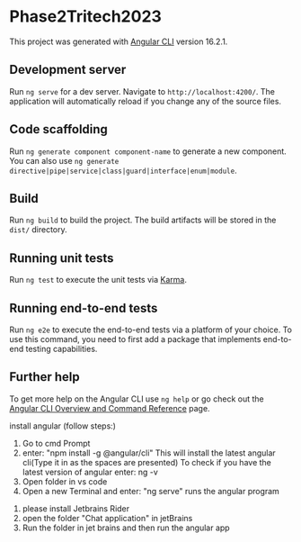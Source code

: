 # Phase2Tritech2023

This project was generated with [Angular CLI](https://github.com/angular/angular-cli) version 16.2.1.

## Development server

Run `ng serve` for a dev server. Navigate to `http://localhost:4200/`. The application will automatically reload if you change any of the source files.

## Code scaffolding

Run `ng generate component component-name` to generate a new component. You can also use `ng generate directive|pipe|service|class|guard|interface|enum|module`.

## Build

Run `ng build` to build the project. The build artifacts will be stored in the `dist/` directory.

## Running unit tests

Run `ng test` to execute the unit tests via [Karma](https://karma-runner.github.io).

## Running end-to-end tests

Run `ng e2e` to execute the end-to-end tests via a platform of your choice. To use this command, you need to first add a package that implements end-to-end testing capabilities.

## Further help

To get more help on the Angular CLI use `ng help` or go check out the [Angular CLI Overview and Command Reference](https://angular.io/cli) page.


<!---------------------------------------- To Simon Agar --------------------------------------------------->
install angular (follow steps:)
1. Go to cmd Prompt
2. enter: "npm install -g @angular/cli"   This will install the latest angular cli(Type it in as the spaces are presented)
   To check if you have the latest version of angular enter: ng -v
3. Open folder in vs code
4. Open a new Terminal and enter:
   "ng serve"   runs the angular program

<!-- for back end -->
1. please install Jetbrains Rider
2. open the folder "Chat application" in jetBrains
3. Run the folder in jet brains and then run the angular app





